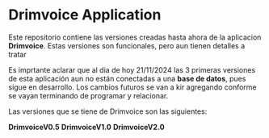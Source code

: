 # Drimvoice Application 

Este repositorio contiene las versiones creadas hasta ahora de la aplicacion ****Drimvoice****. Estas versiones son funcionales, pero aun tienen detalles a tratar

Es imprtante aclarar que al dia de hoy 21/11/2024 las 3 primeras versiones de esta aplicación aun no están conectadas a una 
**base de datos**, pues sigue en desarrollo. Los cambios futuros se van a kir agregando conforme se vayan terminando de programar y relacionar.

Las versiones que se tiene de Drimvoice son las siguientes:

**DrimvoiceV0.5**
**DrimvoiceV1.0**
**DrimvoiceV2.0**
